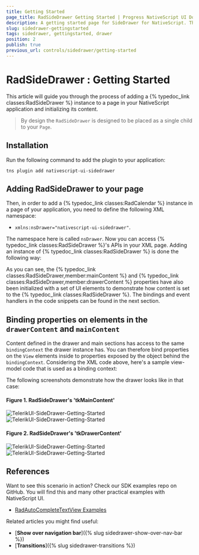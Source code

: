 ```yaml
---
title: Getting Started
page_title: RadSideDrawer Getting Started | Progress NativeScript UI Documentation
description: A getting started page for SideDrawer for NativeScript. This article explains what are the steps to create a RadSideDrawer instance from scratch.
slug: sidedrawer-gettingstarted
tags: sidedrawer, gettingstarted, drawer
position: 2
publish: true
previous_url: controls/sidedrawer/getting-started
---
```


# RadSideDrawer : Getting Started
This article will guide you through the process of adding a {% typedoc_link classes:RadSideDrawer %} instance to a page in your NativeScript application and initializing its content. 
> By design the `RadSideDrawer` is designed to be placed as a single child to your `Page`.

## Installation
Run the following command to add the plugin to your application:

```
tns plugin add nativescript-ui-sidedrawer
```

## Adding RadSideDrawer to your page
Then, in order to add a {% typedoc_link classes:RadCalendar %} instance in a page of your application, you need to define the following XML namespace:

- `xmlns:nsDrawer="nativescript-ui-sidedrawer"`.

The namespace here is called `nsDrawer`. Now you can access {% typedoc_link classes:RadSideDrawer %}'s APIs in your XML page. Adding an instance of {% typedoc_link classes:RadSideDrawer %} is done the following way:

<snippet id='sidedrawer-getting-started-xml'/>
<snippet id='sidedrawer-getting-started-binding-context'/>

As you can see, the {% typedoc_link classes:RadSideDrawer,member:mainContent %} and {% typedoc_link classes:RadSideDrawer,member:drawerContent %} properties have also been initialized with a set of UI elements to demonstrate how content is set to the {% typedoc_link classes:RadSideDrawer %}. The bindings and event handlers in the code snippets can be found in the next section.

## Binding properties on elements in the `drawerContent` and `mainContent`
Content defined in the drawer and main sections has access to the same `bindingContext` the drawer instance has. You can therefore bind properties on the `View` elements inside to properties exposed by the object behind the `bindingContext`. Considering the XML code above, here's a sample view-model code that is used as a binding context:

<snippet id='sidedrawer-getting-started-model'/>

The following screenshots demonstrate how the drawer looks like in that case:

#### Figure 1. RadSideDrawer's 'tkMainContent'
![TelerikUI-SideDrawer-Getting-Started](../../img/ns_ui/drawer-getting-started-ios-1.png "Side drawer main content on iOS.") ![TelerikUI-SideDrawer-Getting-Started](../../img/ns_ui/drawer-getting-started-android-1.png "Side drawer main content on Android.")


#### Figure 2. RadSideDrawer's 'tkDrawerContent'
![TelerikUI-SideDrawer-Getting-Started](../../img/ns_ui/drawer-getting-started-ios-2.png "Drawer content on iOS.") ![TelerikUI-SideDrawer-Getting-Started](../../img/ns_ui/drawer-getting-started-android-2.png "Drawer content on Android.")

## References
Want to see this scenario in action?
Check our SDK examples repo on GitHub. You will find this and many other practical examples with NativeScript UI.

* [RadAutoCompleteTextView Examples](https://github.com/telerik/nativescript-ui-samples/tree/master/sidedrawer/app/examples/)

Related articles you might find useful:

* [**Show over navigation bar**]({% slug sidedrawer-show-over-nav-bar %})
* [**Transitions**]({% slug sidedrawer-transitions %})
